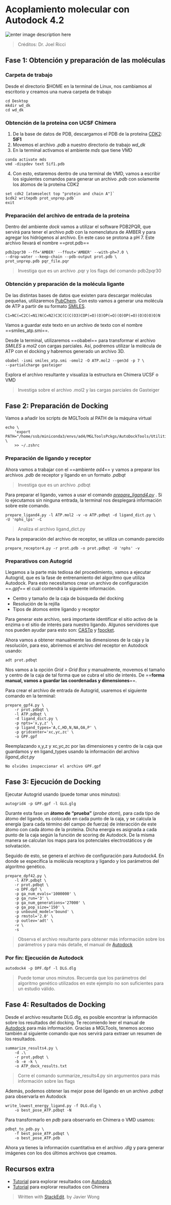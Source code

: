 ﻿# Acoplamiento molecular con Autodock 4.2
![enter image description here](https://jriccil.github.io/Taller_Simulacion_Molecular/images/ad4_wflow.png) 

> Créditos: Dr. Joel Ricci

## Fase 1: Obtención y preparación de las moléculas
### Carpeta de trabajo

Desde el directorio $HOME en la terminal de Linux, nos cambiamos al escritorio y creamos una nueva carpeta de trabajo

    cd Desktop
    mkdir wd_dk
    cd wd_dk

### Obtención de la proteína con UCSF Chimera

 1. De la base de datos de PDB, descargamos el PDB de la proteína [CDK2](https://www.uniprot.org/uniprotkb/P24941/entry): **5IF1**
 2. Movemos el archivo *.pdb* a nuestro directorio de trabajo *wd_dk*
 3. En la terminal activamos el ambiente *mds* que tiene VMD
  ```
 conda activate mds
 vmd -dispdev text 5if1.pdb
 ``` 
  
 4. Con esto, estaremos dentro de una terminal de VMD, vamos a escribir los siguientes comandos para generar un archivo *.pdb* con solamente los átomos de la proteína CDK2
  ```
 set cdk2 [atomselect top "protein and chain A"]`
 $cdk2 writepdb prot_unprep.pdb`
 exit
 ``` 

### Preparación del archivo de entrada de la proteína
Dentro del ambiente *dock* vamos a utilizar el software PDB2PQR, que servirá para tener el archivo *pdb* con la nomenclatura de AMBER y para agregar los hidrógenos al archivo. En este caso se protona a pH 7. Este archivo llevará el nombre ==prot.pdb==

    pdb2pqr30 --ff='AMBER' --ffout='AMBER' --with-ph=7.0 \
    --drop-water --keep-chain --pdb-output prot.pdb \
    prot_unprep.pdb pqr_file.pqr

> Investiga que es un archivo .pqr y los flags del comando pdb2pqr30
### Obtención y preparación de la molécula ligante
De las distintas bases de datos que existen para descargar moléculas pequeñas, utilizaremos [PubChem](https://pubchem.ncbi.nlm.nih.gov/compound/Adenosine-5_-triphosphate). Con esto vamos a generar una molécula de ATP a partir de su formato [SMILES](https://es.wikipedia.org/wiki/SMILES).

    C1=NC(=C2C(=N1)N(C=N2)C3C(C(C(O3)COP(=O)(O)OP(=O)(O)OP(=O)(O)O)O)O)N
Vamos a guardar este texto en un archivo de texto con el nombre ==smiles_atp.smi==.

Desde la terminal, utilizaremos ==obabel== para transformar el archivo *SMILES* a *mol2* con cargas parciales. Así, podremos utilizar la molécula de ATP con el docking y habremos generado un archivo 3D.

    obabel -ismi smiles_atp.smi -omol2 -O ATP.mol2 --gen3d -p 7 \
    --partialcharge gasteiger
Explora el archivo resultante y visualiza la estructura en Chimera UCSF o VMD

> Investiga sobre el archivo .mol2 y las cargas parciales de Gasteiger

## Fase 2: Preparación de Docking

Vamos a añadir los scripts de MGLTools al PATH de la máquina virtual

```
echo \
    'export PATH="/home/ssb/miniconda3/envs/ad4/MGLToolsPckgs/AutoDockTools/Utilities24/:"$PATH' \
    >> ~/.zshrc
```
### Preparación de ligando y receptor
Ahora vamos a trabajar con el ==ambiente *ad4*== y vamos a preparar los archivos *.pdb* de receptor y ligando en un formato *.pdbqt*

> Investiga que es un archivo .pdbqt

Para preparar el ligando, vamos a usar el comando *[prepare_ligand4.py](https://dasher.wustl.edu/chem430/software/autodock/tutorial-hiv-protease.pdf)* . Si lo ejecutamos sin ninguna entrada, la terminal nos desplegará información sobre este comando. 

    prepare_ligand4.py -l ATP.mol2 -v -o ATP.pdbqt -d ligand_dict.py \
    -U 'nphs_lps' -C

> Analiza el archivo ligand_dict.py

Para la preparación del archivo de receptor, se utiliza un comando parecido

    prepare_receptor4.py -r prot.pdb -o prot.pdbqt -U 'nphs' -v
### Preparativos con Autogrid

Llegamos a la parte más tediosa del procedimiento, vamos a ejecutar Autogrid, que es la fase de entrenamiento del algoritmo que utiliza Autodock. Para esto necesitamos crear un archivo de configuración ==*.gpf*== el cuál contendrá la siguiente información.

 - Centro y tamaño de la caja de búsqueda del docking
 - Resolución de la rejilla
 - Tipos de átomos entre ligando y receptor

Para generar este archivo, será importante identificar el sitio activo de la enzima o el sitio de interés para nuestro ligando.  Algunos servidores que nos pueden ayudar para esto son: [CASTp](http://sts.bioe.uic.edu/castp/index.html?201l) y [fpocket](https://bioserv.rpbs.univ-paris-diderot.fr/services/fpocket/). 

Ahora vamos a obtener manualmente las dimensiones de la caja y la resolución, para eso, abriremos el archivo del receptor en Autodock usando:

    adt prot.pdbqt
Nos vamos a la opción *Grid > Grid Box* y manualmente, movemos el tamaño y centro de la caja de tal forma que se cubra el sitio de interés. De ==**forma manual, vamos a guardar las coordenadas y dimensiones**==.

Para crear el archivo de entrada de Autogrid, usaremos el siguiente comando en la terminal:
```
prepare_gpf4.py \
    -r prot.pdbqt \
    -l ATP.pdbqt \
    -d ligand_dict.py \
    -p npts='x,y,z' \
    -p ligand_types='A,C,HD,N,NA,OA,P' \
    -p gridcenter='xc,yc,zc' \
    -o GPF.gpf
```
Reemplazando x,y,z y xc,yc,zc por las dimensiones y centro de la caja que guardamos y en ligand_types usando la información del archivo *ligand_dict.py* 

    No olvides inspeccionar el archivo GPF.gpf

## Fase 3: Ejecución de Docking

Ejecutar Autogrid usando (puede tomar unos minutos):

    autogrid4 -p GPF.gpf -l GLG.glg
Durante esta fase un **átomo de “prueba”** (_probe atom_), para cada tipo de átomo del ligando, es colocado en cada punto de la caja, y se calcula la energía (para cada término del campo de fuerza) de interacción de este átomo con cada átomo de la proteína. Dicha energía es asignada a cada punto de la caja según la función de scoring de Autodock. De la misma manera se calculan los maps para los potenciales electrostáticos y de solvatación.

Seguido de esto, se genera el archivo de configuración para Autodock4. En donde se específica la molécula receptora y ligando y los parámetros del algoritmo genético. 
```
prepare_dpf42.py \
    -l ATP.pdbqt \
    -r prot.pdbqt \
    -o DPF.dpf \
    -p ga_num_evals='1000000' \
    -p ga_run='3' \
    -p ga_num_generations='27000' \
    -p ga_pop_size='150' \
    -p unbound_model='bound' \
    -p rmstol='2.0' \
    -p outlev='adt' \
    -v \
    -s
```

> Observa el archivo resultante para obtener más información sobre los parámetros y para más detalle, el manual de [Autodock](https://autodocksuite.scripps.edu/wp-content/uploads/sites/31/2019/03/AutoDock4.2.6_UserGuide.pdf)

### Por fin: Ejecución de Autodock

    autodock4 -p DPF.dpf -l DLG.dlg

> Puede tomar unos minutos. Recuerda que los parámetros del algoritmo genético utilizados en este ejemplo no son suficientes para un estudio válido.

## Fase 4: Resultados de Docking
Desde el archivo resultante DLG.dlg, es posible encontrar la información sobre los resultados del docking. Te recomiendo leer el manual de [Autodock](https://autodocksuite.scripps.edu/wp-content/uploads/sites/31/2019/03/AutoDock4.2.6_UserGuide.pdf) para más información.
Gracias a MGLTools, tenemos acceso también al siguiente comando que nos servirá para extraer un resumen de los resultados.
```
summarize_results4.py \
    -d .\
    -r prot.pdbqt \
    -b -e -k \
    -o ATP_dock_results.txt
```

> Corre el comando summarize_results4.py sin argumentos para más información sobre las flags

Además, podemos obtener las mejor pose del ligando en un archivo *.pdbqt* para observarla en Autodock
```
write_lowest_energy_ligand.py -f DLG.dlg \
    -o best_pose_ATP.pdbqt -N
```

Para transformarlo en *pdb* para observarlo en Chimera o VMD usamos:
```
pdbqt_to_pdb.py \
    -f best_pose_ATP.pdbqt \
    -o best_pose_ATP.pdb
```
Ahora ya tienes la información cuantitativa en el archivo *.dlg* y para generar imágenes con los dos últimos archivos que creamos.
## Recursos extra

 - [Tutorial](https://www.youtube.com/watch?v=0bj7tImWXSc) para explorar resultados con [Autodock](https://www.moodle.is.ed.ac.uk/pluginfile.php/87431/mod_resource/content/1/2012_ADTtut.pdf)
 - [Tutorial](https://www.cgl.ucsf.edu/chimera/docs/ContributedSoftware/viewdock/framevd.html) para explorar resultados con Chimera

> Written with [StackEdit](https://stackedit.io/). by Javier Wong


